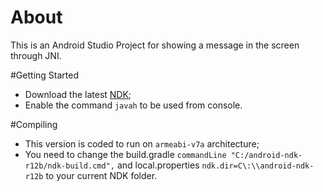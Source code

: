 # About
This is an Android Studio Project for showing a message in the screen through JNI.

#Getting Started
* Download the latest [NDK](https://developer.android.com/ndk/index.html);
* Enable the command `javah` to be used from console.

#Compiling
 * This version is coded to run on `armeabi-v7a` architecture;
 * You need to change the build.gradle  `commandLine "C:/android-ndk-r12b/ndk-build.cmd",` and 
 local.properties `ndk.dir=C\:\\android-ndk-r12b` to your current NDK folder.
